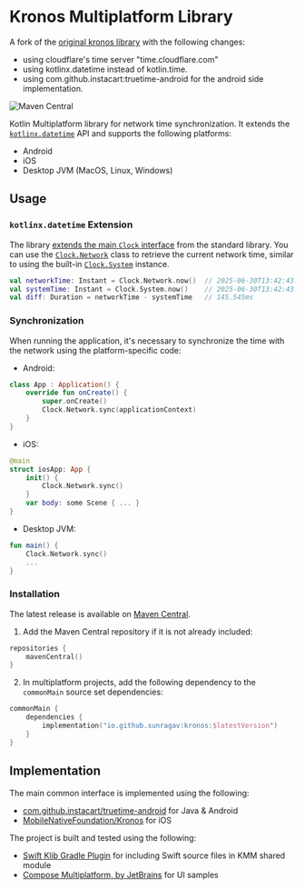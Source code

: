 # Kronos Multiplatform Library
A fork of the [original kronos library](https://github.com/softartdev/Kronos-Multiplatform) with the following changes:
- using cloudflare's time server "time.cloudflare.com" 
- using kotlinx.datetime instead of kotlin.time.
- using com.github.instacart:truetime-android for the android side implementation.


![Maven Central](https://img.shields.io/maven-central/v/io.github.sunragav.kronos/kronos)

Kotlin Multiplatform library for network time synchronization. It extends the [`kotlinx.datetime`](https://kotlinlang.org/api/kotlinx-datetime) API and supports the following platforms:
- Android
- iOS
- Desktop JVM (MacOS, Linux, Windows)
## Usage
### `kotlinx.datetime` Extension
The library [extends the main `Clock` interface](https://github.com/sunragav/Kronos-Multiplatform/blob/main/kronos/src/commonMain/kotlin/com/softartdev/kronos/ClockExt.kt) from the standard library. You can use the [`Clock.Network`](https://github.com/sunragav/Kronos-Multiplatform/blob/main/kronos/src/commonMain/kotlin/com/softartdev/kronos/NetworkClock.kt) class to retrieve the current network time, similar to using the built-in [`Clock.System`](https://github.com/JetBrains/kotlin/blob/master/libraries/stdlib/src/kotlin/time/Clock.kt#L60) instance.
```kotlin
val networkTime: Instant = Clock.Network.now()  // 2025-06-30T13:42:43.712Z
val systemTime: Instant = Clock.System.now()    // 2025-06-30T13:42:43.566455Z
val diff: Duration = networkTime - systemTime   // 145.545ms
```
### Synchronization
When running the application, it's necessary to synchronize the time with the network using the platform-specific code:
- Android:
```kotlin
class App : Application() {
    override fun onCreate() {
        super.onCreate()
        Clock.Network.sync(applicationContext)
    }
}
```
- iOS:
```swift
@main
struct iosApp: App {
    init() {
        Clock.Network.sync()
    }
    var body: some Scene { ... }
}
```
- Desktop JVM:
```kotlin
fun main() {
    Clock.Network.sync()
    ...
}
```
### Installation
The latest release is available on [Maven Central](https://repo1.maven.org/maven2/io/github/softartdev/kronos/).
1. Add the Maven Central repository if it is not already included:
```kotlin
repositories {
    mavenCentral()
}
```
2. In multiplatform projects, add the following dependency to the `commonMain` source set dependencies:
```kotlin
commonMain {
    dependencies {
        implementation("io.github.sunragav:kronos:$latestVersion")
    }
}
```
## Implementation
The main common interface is implemented using the following:
- [com.github.instacart/truetime-android](https://github.com/instacart/truetime-android) for Java & Android
- [MobileNativeFoundation/Kronos](https://github.com/MobileNativeFoundation/Kronos) for iOS

The project is built and tested using the following:
- [Swift Klib Gradle Plugin](https://github.com/ttypic/swift-klib-plugin) for including Swift source files in KMM shared module
- [Compose Multiplatform, by JetBrains](https://github.com/JetBrains/compose-jb) for UI samples
